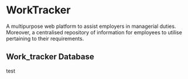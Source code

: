 # WorkTracker
A multipurpose web platform to assist employers in managerial duties. Moreover, a centralised repository of information for employees to utilise pertaining to their requirements. 

## Work_tracker Database
test
